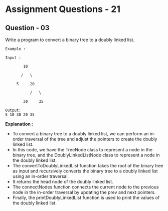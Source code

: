 # **Assignment Questions - 21**
## **Question - 03**

Write a program to convert a binary tree to a doubly linked list.


```
Example :

Input :

        10

       /   \

     5     20

           /   \

        30     35

Output:
5 10 30 20 35
```


**Explanation :**
- To convert a binary tree to a doubly linked list, we can perform an in-order traversal of the tree and adjust the pointers to create the doubly linked list. 
- In this code, we have the TreeNode class to represent a node in the binary tree, and the DoublyLinkedListNode class to represent a node in the doubly linked list.
- The convertToDoublyLinkedList function takes the root of the binary tree as input and recursively converts the binary tree to a doubly linked list using an in-order traversal. 
- It returns the head node of the doubly linked list.
- The connectNodes function connects the current node to the previous node in the in-order traversal by updating the prev and next pointers.
- Finally, the printDoublyLinkedList function is used to print the values of the doubly linked list.